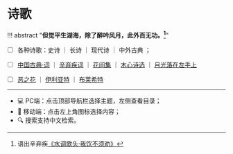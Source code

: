 # 诗歌

!!! abstract "**但觉平生湖海，除了醉吟风月，此外百无功。[^1]**"
    


- [ ] 各种诗歌：史诗 ｜ 长诗 ｜ 现代诗 ｜ 中外古典 ；
- [ ] [中国古典·词](./ClassicChinese_ci.md) ｜ [辛弃疾词](./Xinqiji_ci.md) ｜ [花间集](Hua_jian_ci.md) ｜ [木心诗选](./Muxin.md) ｜ [月光落在左手上](./Moonlight_left_hand.md)
- [ ] [恶之花](./Fleurs_du_mal.md) ｜ [伊利亚特](./Illiad.md) ｜ [布莱希特](./To_descendant.md) 


----------

- 💻 PC端：点击顶部导航栏选择主题，左侧查看目录；
- 📱 移动端：点击左上角图标选择内容；
- 🔍 搜索支持中文检索。


[^1]: 语出辛弃疾[《水调歌头·我饮不须劝》](https://www.gushici.net/shici/12/50379.html)